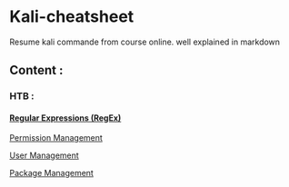 # Kali-cheatsheet
Resume kali commande from course online. well explained in markdown

## Content : 

### HTB :

#### 	[Regular Expressions (RegEx)](https://github.com/DixLan/kali-cheatsheet/blob/master/HTB/Linux%20Fundamental/Regular%20Expressions%20(RegEx).md)

[Permission Management](https://github.com/DixLan/kali-cheatsheet/blob/master/HTB/Linux%20Fundamental/Permission%20Management.md)

[User Management](https://github.com/DixLan/kali-cheatsheet/blob/master/HTB/Linux%20Fundamental/User%20Managment.md)

[Package Management](https://github.com/DixLan/kali-cheatsheet/blob/master/HTB/Linux%20Fundamental/Package%20Management.md)



